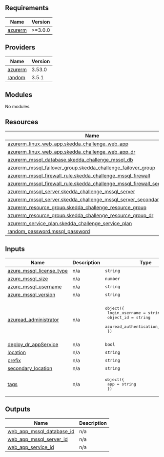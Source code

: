 <!-- BEGIN_TF_DOCS -->
## Requirements

| Name | Version |
|------|---------|
| <a name="requirement_azurerm"></a> [azurerm](#requirement\_azurerm) | >=3.0.0 |

## Providers

| Name | Version |
|------|---------|
| <a name="provider_azurerm"></a> [azurerm](#provider\_azurerm) | 3.53.0 |
| <a name="provider_random"></a> [random](#provider\_random) | 3.5.1 |

## Modules

No modules.

## Resources

| Name | Type |
|------|------|
| [azurerm_linux_web_app.skedda_challenge_web_app](https://registry.terraform.io/providers/hashicorp/azurerm/latest/docs/resources/linux_web_app) | resource |
| [azurerm_linux_web_app.skedda_challenge_web_app_dr](https://registry.terraform.io/providers/hashicorp/azurerm/latest/docs/resources/linux_web_app) | resource |
| [azurerm_mssql_database.skedda_challenge_mssql_db](https://registry.terraform.io/providers/hashicorp/azurerm/latest/docs/resources/mssql_database) | resource |
| [azurerm_mssql_failover_group.skedda_challenge_failover_group](https://registry.terraform.io/providers/hashicorp/azurerm/latest/docs/resources/mssql_failover_group) | resource |
| [azurerm_mssql_firewall_rule.skedda_challenge_mssql_firewall](https://registry.terraform.io/providers/hashicorp/azurerm/latest/docs/resources/mssql_firewall_rule) | resource |
| [azurerm_mssql_firewall_rule.skedda_challenge_mssql_firewall_secondary](https://registry.terraform.io/providers/hashicorp/azurerm/latest/docs/resources/mssql_firewall_rule) | resource |
| [azurerm_mssql_server.skedda_challenge_mssql_server](https://registry.terraform.io/providers/hashicorp/azurerm/latest/docs/resources/mssql_server) | resource |
| [azurerm_mssql_server.skedda_challenge_mssql_server_secondary](https://registry.terraform.io/providers/hashicorp/azurerm/latest/docs/resources/mssql_server) | resource |
| [azurerm_resource_group.skedda_challenge_resource_group](https://registry.terraform.io/providers/hashicorp/azurerm/latest/docs/resources/resource_group) | resource |
| [azurerm_resource_group.skedda_challenge_resource_group_dr](https://registry.terraform.io/providers/hashicorp/azurerm/latest/docs/resources/resource_group) | resource |
| [azurerm_service_plan.skedda_challenge_service_plan](https://registry.terraform.io/providers/hashicorp/azurerm/latest/docs/resources/service_plan) | resource |
| [random_password.mssql_password](https://registry.terraform.io/providers/hashicorp/random/latest/docs/resources/password) | resource |

## Inputs

| Name | Description | Type | Default | Required |
|------|-------------|------|---------|:--------:|
| <a name="input_azure_mssql_license_type"></a> [azure\_mssql\_license\_type](#input\_azure\_mssql\_license\_type) | n/a | `string` | `"LicenseIncluded"` | no |
| <a name="input_azure_mssql_size"></a> [azure\_mssql\_size](#input\_azure\_mssql\_size) | n/a | `number` | `2` | no |
| <a name="input_azure_mssql_username"></a> [azure\_mssql\_username](#input\_azure\_mssql\_username) | n/a | `string` | `"maria"` | no |
| <a name="input_azure_mssql_version"></a> [azure\_mssql\_version](#input\_azure\_mssql\_version) | n/a | `string` | `"12.0"` | no |
| <a name="input_azuread_administrator"></a> [azuread\_administrator](#input\_azuread\_administrator) | n/a | <pre>object({<br>    login_username              = string<br>    object_id                   = string<br>    azuread_authentication_only = bool<br>  })</pre> | <pre>{<br>  "azuread_authentication_only": false,<br>  "login_username": "mkourousia",<br>  "object_id": "c12cdb8f-6801-4639-96b8-4c6fb3afe3f9"<br>}</pre> | no |
| <a name="input_deploy_dr_appService"></a> [deploy\_dr\_appService](#input\_deploy\_dr\_appService) | n/a | `bool` | `false` | no |
| <a name="input_location"></a> [location](#input\_location) | n/a | `string` | `"westeurope"` | no |
| <a name="input_prefix"></a> [prefix](#input\_prefix) | n/a | `string` | `"skedda-challenge"` | no |
| <a name="input_secondary_location"></a> [secondary\_location](#input\_secondary\_location) | n/a | `string` | `"northeurope"` | no |
| <a name="input_tags"></a> [tags](#input\_tags) | n/a | <pre>object({<br>    app    = string<br>  })</pre> | <pre>{<br>  "app": "skedda-challenge"<br>}</pre> | no |

## Outputs

| Name | Description |
|------|-------------|
| <a name="output_web_app_mssql_database_id"></a> [web\_app\_mssql\_database\_id](#output\_web\_app\_mssql\_database\_id) | n/a |
| <a name="output_web_app_mssql_server_id"></a> [web\_app\_mssql\_server\_id](#output\_web\_app\_mssql\_server\_id) | n/a |
| <a name="output_web_app_service_id"></a> [web\_app\_service\_id](#output\_web\_app\_service\_id) | n/a |
<!-- END_TF_DOCS -->